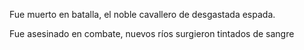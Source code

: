 Fue muerto en batalla, 
el noble cavallero 
de desgastada espada.

Fue asesinado en combate,
nuevos ríos surgieron
tintados de sangre


